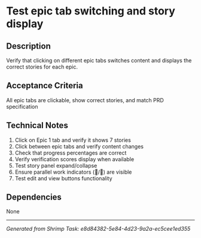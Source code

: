 # Test epic tab switching and story display

## Description
Verify that clicking on different epic tabs switches content and displays the correct stories for each epic.

## Acceptance Criteria
All epic tabs are clickable, show correct stories, and match PRD specification

## Technical Notes
1. Click on Epic 1 tab and verify it shows 7 stories
2. Click between epic tabs and verify content changes
3. Check that progress percentages are correct
4. Verify verification scores display when available
5. Test story panel expand/collapse
6. Ensure parallel work indicators (👥/👤) are visible
7. Test edit and view buttons functionality

## Dependencies
None

---
*Generated from Shrimp Task: e8d84382-5e84-4d23-9a2a-ec5cee1ed355*
